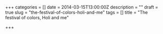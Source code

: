 +++
categories = []
date = 2014-03-15T13:00:00Z
description = ""
draft = true
slug = "the-festival-of-colors-holi-and-me"
tags = []
title = "The festival of colors, Holi and me"

+++




